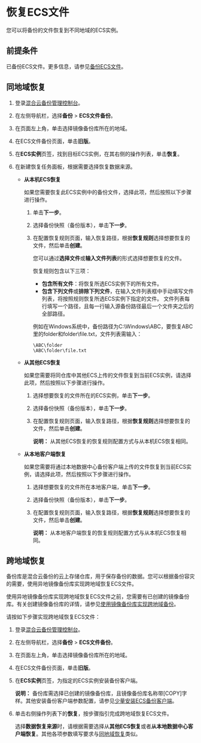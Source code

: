 # 恢复ECS文件

您可以将备份的文件恢复到不同地域的ECS实例。

## 前提条件

已备份ECS文件。更多信息，请参见[备份ECS文件](/cn.zh-CN/ECS备份教程/ECS文件备份（旧版）/备份ECS文件.md)。

## 同地域恢复

1.  登录[混合云备份管理控制台](https://hbr.console.aliyun.com)。

2.  在左侧导航栏，选择**备份** \> **ECS文件备份**。

3.  在页面左上角，单击选择镜像备份库所在的地域。

4.  在ECS文件备份页面，单击**旧版**。

5.  在**ECS实例**页签，找到目标ECS实例，在其右侧的操作列表，单击**恢复**。

6.  在新建恢复任务面板，根据需要选择恢复数据来源。

    -   **从本机ECS恢复**

        如果您需要恢复此ECS实例中的备份文件，选择此项，然后按照以下步骤进行操作。

        1.  单击**下一步**。
        2.  选择备份快照（备份版本），单击**下一步**。
        3.  在配置恢复规则页面，输入恢复路径，根据**恢复规则**选择想要恢复的文件，然后单击**创建**。

            您可以通过**选择文件**或**输入文件列表**的形式选择想要恢复的文件。

            恢复规则包含以下三项：

            -   **包含所有文件**：将恢复所选ECS实例下的所有文件。
            -   **包含下列文件**或**排除下列文件**，在输入文件列表框中手动填写文件列表，将按照规则恢复所选ECS实例下指定的文件。
            文件列表每行填写一个路径，且每一行输入源备份路径最后一个文件夹之后的全部路径。

            例如在Windows系统中，备份路径为C:\\Windows\\ABC，要恢复ABC里的folder和folder\\file.txt，文件列表需输入：

            ```
            \ABC\folder
            \ABC\folder\file.txt
            ```

    -   **从其他ECS恢复**

        如果您需要将同仓库中其他ECS上传的文件恢复到当前ECS实例，请选择此项，然后按照以下步骤进行操作。

        1.  选择想要恢复的文件所在的ECS实例，单击**下一步**。
        2.  选择备份快照（备份版本），单击**下一步**。
        3.  在配置恢复规则页面，输入恢复路径，根据**恢复规则**选择想要恢复的文件，然后单击**创建**。

            **说明：** 从其他ECS恢复的恢复规则配置方式与从本机ECS恢复相同。

    -   **从本地客户端恢复**

        如果您需要将通过本地数据中心备份客户端上传的文件恢复到当前ECS实例，请选择此项，然后按照以下步骤进行操作。

        1.  选择想要恢复的文件所在本地客户端，单击**下一步**。
        2.  选择备份快照（备份版本），单击**下一步**。
        3.  在配置恢复规则页面，输入恢复路径，根据**恢复规则**选择想要恢复的文件，然后单击**创建**。

            **说明：** 从本地客户端恢复的恢复规则配置方式与从本机ECS恢复相同。


## 跨地域恢复

备份库是混合云备份的云上存储仓库，用于保存备份的数据。您可以根据备份容灾的需要，使用异地镜像备份库实现跨地域恢复ECS文件。

使用异地镜像备份库实现跨地域恢复ECS文件之前，您需要有已创建的镜像备份库。有关创建镜像备份库的详情，请参见[使用镜像备份库实现跨地域备份](/cn.zh-CN/跨地域异地备份/使用镜像备份库实现跨地域备份.md)。

请按如下步骤实现跨地域恢复ECS文件：

1.  登录[混合云备份管理控制台](https://hbr.console.aliyun.com)。

2.  在左侧导航栏，选择**备份** \> **ECS文件备份**。

3.  在页面左上角，单击选择镜像备份库所在的地域。

4.  在ECS文件备份页面，单击**旧版**。

5.  在**ECS实例**页签，为指定的ECS实例安装备份客户端。

    **说明：** 备份库需选择已创建的镜像备份库，且镜像备份库名称带\[COPY\]字样。其他安装备份客户端参数配置，请参见[少量安装ECS备份客户端](/cn.zh-CN/ECS备份教程/ECS文件备份（旧版）/部署ECS备份客户端.md)。

6.  单击右侧操作列表下的**恢复**，按步骤指引完成跨地域恢复ECS文件。

    选择**数据恢复来源**时，请根据需要选择从**其他ECS恢复**或者**从本地数据中心客户端恢复**。其他各项参数填写要求与[同地域恢复](#section_5zd_whs_08i)类似。



